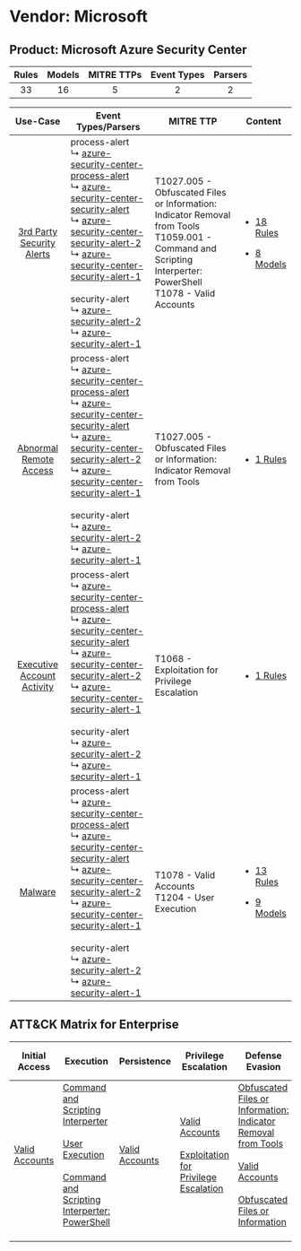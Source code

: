 Vendor: Microsoft
=================
Product: Microsoft Azure Security Center
----------------------------------------
| Rules | Models | MITRE TTPs | Event Types | Parsers |
|:-----:|:------:|:----------:|:-----------:|:-------:|
|  33   |   16   |     5      |      2      |    2    |

|                                     Use-Case                                     | Event Types/Parsers                                                                                                                                                                                                                                                                                                                                                                                                                                                                                                                                                                                                                                             | MITRE TTP                                                                                                                                                            | Content                                                                                                                                         |
|:--------------------------------------------------------------------------------:| --------------------------------------------------------------------------------------------------------------------------------------------------------------------------------------------------------------------------------------------------------------------------------------------------------------------------------------------------------------------------------------------------------------------------------------------------------------------------------------------------------------------------------------------------------------------------------------------------------------------------------------------------------------- | -------------------------------------------------------------------------------------------------------------------------------------------------------------------- | ----------------------------------------------------------------------------------------------------------------------------------------------- |
|  [3rd Party Security Alerts](../../../UseCases/uc_3rd_party_security_alerts.md)  |  process-alert<br> ↳ [azure-security-center-process-alert](Parsers/parserContent_azure-security-center-process-alert.md)<br> ↳ [azure-security-center-security-alert](Parsers/parserContent_azure-security-center-security-alert.md)<br> ↳ [azure-security-center-security-alert-2](Parsers/parserContent_azure-security-center-security-alert-2.md)<br> ↳ [azure-security-center-security-alert-1](Parsers/parserContent_azure-security-center-security-alert-1.md)<br><br> security-alert<br> ↳ [azure-security-alert-2](Parsers/parserContent_azure-security-alert-2.md)<br> ↳ [azure-security-alert-1](Parsers/parserContent_azure-security-alert-1.md)<br> | T1027.005 - Obfuscated Files or Information: Indicator Removal from Tools<br>T1059.001 - Command and Scripting Interperter: PowerShell<br>T1078 - Valid Accounts<br> | [<ul><li>18 Rules</li></ul><ul><li>8 Models</li></ul>](Rules_Models/r_m_microsoft_microsoft_azure_security_center_3rd_Party_Security_Alerts.md) |
|     [Abnormal Remote Access](../../../UseCases/uc_abnormal_remote_access.md)     |  process-alert<br> ↳ [azure-security-center-process-alert](Parsers/parserContent_azure-security-center-process-alert.md)<br> ↳ [azure-security-center-security-alert](Parsers/parserContent_azure-security-center-security-alert.md)<br> ↳ [azure-security-center-security-alert-2](Parsers/parserContent_azure-security-center-security-alert-2.md)<br> ↳ [azure-security-center-security-alert-1](Parsers/parserContent_azure-security-center-security-alert-1.md)<br><br> security-alert<br> ↳ [azure-security-alert-2](Parsers/parserContent_azure-security-alert-2.md)<br> ↳ [azure-security-alert-1](Parsers/parserContent_azure-security-alert-1.md)<br> | T1027.005 - Obfuscated Files or Information: Indicator Removal from Tools<br>                                                                                        | [<ul><li>1 Rules</li></ul>](Rules_Models/r_m_microsoft_microsoft_azure_security_center_Abnormal_Remote_Access.md)                               |
| [Executive Account Activity](../../../UseCases/uc_executive_account_activity.md) |  process-alert<br> ↳ [azure-security-center-process-alert](Parsers/parserContent_azure-security-center-process-alert.md)<br> ↳ [azure-security-center-security-alert](Parsers/parserContent_azure-security-center-security-alert.md)<br> ↳ [azure-security-center-security-alert-2](Parsers/parserContent_azure-security-center-security-alert-2.md)<br> ↳ [azure-security-center-security-alert-1](Parsers/parserContent_azure-security-center-security-alert-1.md)<br><br> security-alert<br> ↳ [azure-security-alert-2](Parsers/parserContent_azure-security-alert-2.md)<br> ↳ [azure-security-alert-1](Parsers/parserContent_azure-security-alert-1.md)<br> | T1068 - Exploitation for Privilege Escalation<br>                                                                                                                    | [<ul><li>1 Rules</li></ul>](Rules_Models/r_m_microsoft_microsoft_azure_security_center_Executive_Account_Activity.md)                           |
|                    [Malware](../../../UseCases/uc_malware.md)                    |  process-alert<br> ↳ [azure-security-center-process-alert](Parsers/parserContent_azure-security-center-process-alert.md)<br> ↳ [azure-security-center-security-alert](Parsers/parserContent_azure-security-center-security-alert.md)<br> ↳ [azure-security-center-security-alert-2](Parsers/parserContent_azure-security-center-security-alert-2.md)<br> ↳ [azure-security-center-security-alert-1](Parsers/parserContent_azure-security-center-security-alert-1.md)<br><br> security-alert<br> ↳ [azure-security-alert-2](Parsers/parserContent_azure-security-alert-2.md)<br> ↳ [azure-security-alert-1](Parsers/parserContent_azure-security-alert-1.md)<br> | T1078 - Valid Accounts<br>T1204 - User Execution<br>                                                                                                                 | [<ul><li>13 Rules</li></ul><ul><li>9 Models</li></ul>](Rules_Models/r_m_microsoft_microsoft_azure_security_center_Malware.md)                   |

ATT&CK Matrix for Enterprise
----------------------------
| Initial Access                                                      | Execution                                                                                                                                                                                                                                                       | Persistence                                                         | Privilege Escalation                                                                                                                                          | Defense Evasion                                                                                                                                                                                                                                                               | Credential Access | Discovery | Lateral Movement | Collection | Command and Control | Exfiltration | Impact |
| ------------------------------------------------------------------- | --------------------------------------------------------------------------------------------------------------------------------------------------------------------------------------------------------------------------------------------------------------- | ------------------------------------------------------------------- | ------------------------------------------------------------------------------------------------------------------------------------------------------------- | ----------------------------------------------------------------------------------------------------------------------------------------------------------------------------------------------------------------------------------------------------------------------------- | ----------------- | --------- | ---------------- | ---------- | ------------------- | ------------ | ------ |
| [Valid Accounts](https://attack.mitre.org/techniques/T1078)<br><br> | [Command and Scripting Interperter](https://attack.mitre.org/techniques/T1059)<br><br>[User Execution](https://attack.mitre.org/techniques/T1204)<br><br>[Command and Scripting Interperter: PowerShell](https://attack.mitre.org/techniques/T1059/001)<br><br> | [Valid Accounts](https://attack.mitre.org/techniques/T1078)<br><br> | [Valid Accounts](https://attack.mitre.org/techniques/T1078)<br><br>[Exploitation for Privilege Escalation](https://attack.mitre.org/techniques/T1068)<br><br> | [Obfuscated Files or Information: Indicator Removal from Tools](https://attack.mitre.org/techniques/T1027/005)<br><br>[Valid Accounts](https://attack.mitre.org/techniques/T1078)<br><br>[Obfuscated Files or Information](https://attack.mitre.org/techniques/T1027)<br><br> |                   |           |                  |            |                     |              |        |